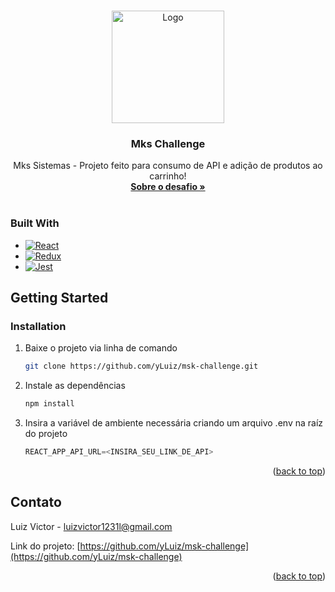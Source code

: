 
<!-- Improved compatibility of back to top link: See: https://github.com/othneildrew/Best-README-Template/pull/73 -->
<a name="readme-top"></a>
<!--
*** Thanks for checking out the Best-README-Template. If you have a suggestion
*** that would make this better, please fork the repo and create a pull request
*** or simply open an issue with the tag "enhancement".
*** Don't forget to give the project a star!
*** Thanks again! Now go create something AMAZING! :D
-->



<!-- PROJECT SHIELDS -->
<!--
*** I'm using markdown "reference style" links for readability.
*** Reference links are enclosed in brackets [ ] instead of parentheses ( ).
*** See the bottom of this document for the declaration of the reference variables
*** for contributors-url, forks-url, etc. This is an optional, concise syntax you may use.
*** https://www.markdownguide.org/basic-syntax/#reference-style-links
-->

<!-- PROJECT LOGO -->
<br />
<div align="center">
  <a href="https://msk-challenge.vercel.app">
    <img src="https://user-images.githubusercontent.com/68302376/216120026-c5882cc3-5237-47ad-b56e-a52ae4637e4b.png" alt="Logo" height="180">
  </a>

  <h3 align="center">Mks Challenge</h3>

  <p align="center">
    Mks Sistemas - Projeto feito para consumo de API e adição de produtos ao carrinho!
    <br />
    <a href="https://github.com/MKS-desenvolvimento-de-sistemas/mks-frontend-challenge/blob/main/README.md"><strong>Sobre o desafio »</strong></a>
    <br />
    <br />
  </p>
</div>


### Built With
* [![React][React.js]][React-url]
* [![Redux][Redux.js]][Redux-url]
* [![Jest][Jest]][Jest-url]

<!-- GETTING STARTED -->
## Getting Started

### Installation

1. Baixe o projeto via linha de comando
   ```sh
   git clone https://github.com/yLuiz/msk-challenge.git
   ```
3. Instale as dependências
   ```sh
   npm install
   ```
4. Insira a variável de ambiente necessária criando um arquivo .env na raíz do projeto
   ```js
   REACT_APP_API_URL=<INSIRA_SEU_LINK_DE_API>
   ```

<p align="right">(<a href="#readme-top">back to top</a>)</p>

<!-- CONTACT -->
## Contato

Luiz Victor - luizvictor1231l@gmail.com

Link do projeto: [https://github.com/yLuiz/msk-challenge](https://github.com/yLuiz/msk-challenge)

<p align="right">(<a href="#readme-top">back to top</a>)</p>

<!-- MARKDOWN LINKS & IMAGES -->
<!-- https://www.markdownguide.org/basic-syntax/#reference-style-links -->
[contributors-shield]: https://img.shields.io/github/contributors/othneildrew/Best-README-Template.svg?style=for-the-badge
[contributors-url]: https://github.com/othneildrew/Best-README-Template/graphs/contributors
[forks-shield]: https://img.shields.io/github/forks/othneildrew/Best-README-Template.svg?style=for-the-badge
[forks-url]: https://github.com/othneildrew/Best-README-Template/network/members
[stars-shield]: https://img.shields.io/github/stars/othneildrew/Best-README-Template.svg?style=for-the-badge
[stars-url]: https://github.com/othneildrew/Best-README-Template/stargazers
[issues-shield]: https://img.shields.io/github/issues/othneildrew/Best-README-Template.svg?style=for-the-badge
[issues-url]: https://github.com/othneildrew/Best-README-Template/issues
[license-shield]: https://img.shields.io/github/license/othneildrew/Best-README-Template.svg?style=for-the-badge
[license-url]: https://github.com/othneildrew/Best-README-Template/blob/master/LICENSE.txt
[linkedin-shield]: https://img.shields.io/badge/-LinkedIn-black.svg?style=for-the-badge&logo=linkedin&colorB=555
[linkedin-url]: https://linkedin.com/in/othneildrew
[product-screenshot]: images/screenshot.png
[React.js]: https://img.shields.io/badge/React-20232A?style=for-the-badge&logo=react&logoColor=61DAFB
[Redux.js]: https://img.shields.io/badge/Redux-20232A?style=for-the-badge&logo=redux&logoColor=764abc
[Jest]: https://img.shields.io/badge/Jest-20232A?style=for-the-badge&logo=jest&logoColor=FFA500

[React-url]: https://reactjs.org/
[Redux-url]: https://redux.js.org
[Jest-url]: https://jestjs.io/

